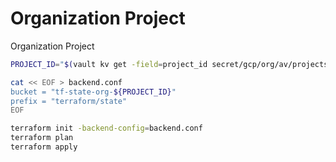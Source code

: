# Organization Project

Organization Project

```bash
PROJECT_ID="$(vault kv get -field=project_id secret/gcp/org/av/projects)"

cat << EOF > backend.conf
bucket = "tf-state-org-${PROJECT_ID}"
prefix = "terraform/state"
EOF

terraform init -backend-config=backend.conf
terraform plan
terraform apply
```
